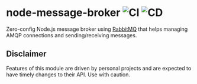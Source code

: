 # node-message-broker ![CI](https://github.com/andrewscwei/node-message-broker/workflows/CI/badge.svg) ![CD](https://github.com/andrewscwei/node-message-broker/workflows/CD/badge.svg)

Zero-config Node.js message broker using [RabbitMQ](https://www.rabbitmq.com/) that helps managing AMQP connections and sending/receiving messages.

## Disclaimer

Features of this module are driven by personal projects and are expected to have timely changes to their API. Use with caution.
